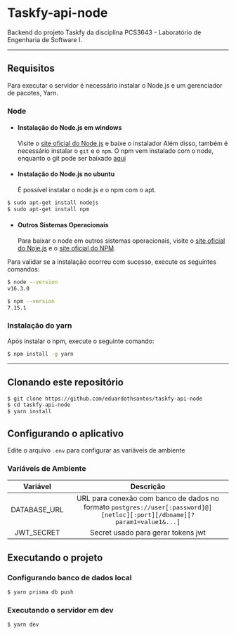 # Taskfy-api-node

Backend do projeto Taskfy da disciplina PCS3643 - Laboratório de Engenharia de Software I.

---

## Requisitos

Para executar o servidor é necessário instalar o Node.js e um gerenciador de pacotes, Yarn.

### Node

- #### Instalação do Node.js em windows

  Visite o [site oficial do Node.js](https://nodejs.org/) e baixe o instalador
  Além disso, também é necessário instalar o `git` e o `npm`.
  O npm vem instalado com o node, enquanto o git pode ser baixado [aqui](https://git-scm.com/)

- #### Instalação do Node.js no ubuntu
  É possível instalar o node.js e o npm com o apt.

```zsh
$ sudo apt-get install nodejs
$ sudo apt-get install npm
```

- #### Outros Sistemas Operacionais
  Para baixar o node em outros sistemas operacionais, visite o [site oficial do Noje.js](https://nodejs.org/) e o [site oficial do NPM](https://npmjs.org/).

Para validar se a instalação ocorreu com sucesso, execute os seguintes comandos:

```zsh
$ node --version
v16.3.0

$ npm --version
7.15.1
```

### Instalação do yarn

Após instalar o npm, execute o seguinte comando:

```zsh
$ npm install -g yarn
```

---

## Clonando este repositório

```zsh
$ git clone https://github.com/eduardothsantos/taskfy-api-node
$ cd taskfy-api-node
$ yarn install
```

## Configurando o aplicativo

Edite o arquivo `.env` para configurar as variáveis de ambiente

### Variáveis de Ambiente

|   Variável   |                                                         Descrição                                                         |
| :----------: | :-----------------------------------------------------------------------------------------------------------------------: |
| DATABASE_URL | URL para conexão com banco de dados no formato `postgres://user[:password]@][netloc][:port][/dbname][?param1=value1&...]` |
|  JWT_SECRET  |                                            Secret usado para gerar tokens jwt                                             |

## Executando o projeto

### Configurando banco de dados local

```zsh
$ yarn prisma db push
```

### Executando o servidor em dev

```zsh
$ yarn dev
```
